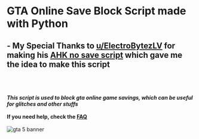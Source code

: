 # GTA Online Save Block Script made with Python

## - My Special Thanks to [u/ElectroBytezLV](https://www.reddit.com/user/ElectroBytezLV/) for making his [AHK no save script](https://www.reddit.com/r/gtaglitches/comments/okz5lg/exploit_pc_v1_nosavingsaveblock_method_ahk_replay/) which gave me the idea to make this script
\
\
\
***This script is used to block gta online game savings, which can be useful for glitches and other stuffs***
\
\
**If you need help, check the [FAQ](https://github.com/DrRedBear/GTAO-Py-Script/edit/main/FAQ.md)**
\
\
![gta 5 banner](https://blog.br.playstation.com/tachyon/sites/4/2022/03/8c8b5a167e620cb842fec542eed6ff9ca59c0347-scaled.jpg)
